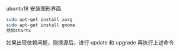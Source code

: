 ubuntu18 安装图形界面

```bash
sudo apt-get install xorg
sudo apt-get install gnome 
然后startx
```

如果出现依赖问题，则换源后，进行 update 和 upgrade 再执行上述命令